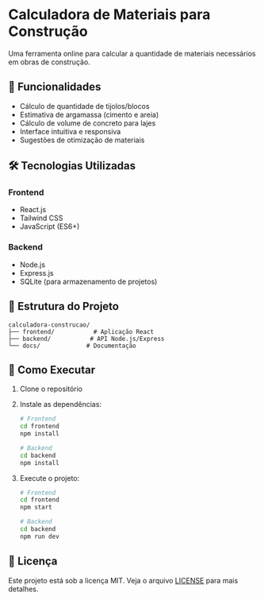 # Calculadora de Materiais para Construção

Uma ferramenta online para calcular a quantidade de materiais necessários em obras de construção.

## 🚀 Funcionalidades

- Cálculo de quantidade de tijolos/blocos
- Estimativa de argamassa (cimento e areia)
- Cálculo de volume de concreto para lajes
- Interface intuitiva e responsiva
- Sugestões de otimização de materiais

## 🛠️ Tecnologias Utilizadas

### Frontend

- React.js
- Tailwind CSS
- JavaScript (ES6+)

### Backend

- Node.js
- Express.js
- SQLite (para armazenamento de projetos)

## 📁 Estrutura do Projeto

```
calculadora-construcao/
├── frontend/           # Aplicação React
├── backend/           # API Node.js/Express
└── docs/             # Documentação
```

## 🚀 Como Executar

1. Clone o repositório
2. Instale as dependências:

   ```bash
   # Frontend
   cd frontend
   npm install

   # Backend
   cd backend
   npm install
   ```

3. Execute o projeto:

   ```bash
   # Frontend
   cd frontend
   npm start

   # Backend
   cd backend
   npm run dev
   ```

## 📝 Licença

Este projeto está sob a licença MIT. Veja o arquivo [LICENSE](LICENSE) para mais detalhes.
